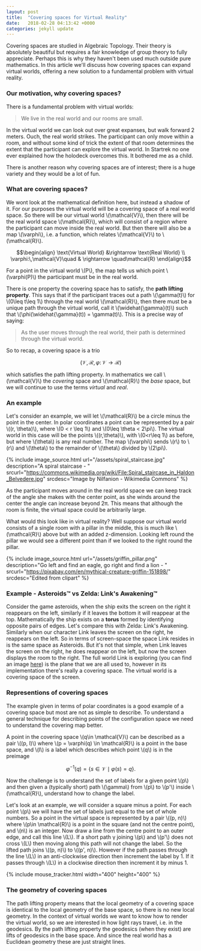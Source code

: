 ```yaml
---
layout: post
title:  "Covering spaces for Virtual Reality"
date:   2018-02-28 04:13:42 +0000
categories: jekyll update
---
```

Covering spaces are studied in Algebraic Topology.  Their theory is absolutely beautiful but requires a fair knowledge of group theory to fully appreciate.  Perhaps this is why they haven't been used much outside pure mathematics.  In this article we'll discuss how covering spaces can expand virtual worlds, offering a new solution to a fundamental problem with virtual reality.

### Our motivation, why covering spaces?

There is a fundamental problem with virtual worlds:

> We live in the real world and our rooms are small.

In the virtual world we can look out over great expanses, but walk forward 2 meters.  Ouch, the real world strikes.  The participant can only move within a room, and without some kind of trick the extent of that room determines the extent that the participant can explore the virtual world.  In Startrek no one ever explained how the holodeck overcomes this.  It bothered me as a child.

There is another reason why covering spaces are of interest; there is a huge variety and they would be a lot of fun.

### What are covering spaces?

We wont look at the mathematical definition here, but instead a shadow of it.
For our purposes the virtual world will be a covering space of a real world space.
So there will be our virtual world \\(\mathcal{V}\\), then there will be the real world space \\(\mathcal{R}\\), which will consist of a region where the participant can move inside the real world.
But then there will also be a map \\(\varphi\\), i.e. a function, which relates \\(\mathcal{V}\\) to \\(\mathcal{R}\\).  

$$\begin{align}
 \text{Virtual World} &\rightarrow \text{Real World} \\
 \varphi:\,\mathcal{V}\quad & \rightarrow \quad\mathcal{R}
\end{align}$$

For a point in the virtual world \\(P\\), the map tells us which point \\(\varphi(P)\\) the participant must be in the real world.

There is one property the covering space has to satisfy, the **path lifting property**.  This says that if the participant traces out a path \\(\gamma(t)\\) for \\(0\leq t\leq 1\\) through the real world \\(\mathcal{R}\\), then there must be a unique path through the virtual world, call it \\(\widehat{\gamma}(t)\\) such that \\(\phi(\widehat{\gamma}(t)) = \gamma(t)\\).  This is a precise way of saying:

> As the user moves through the real world, their path is determined through the virtual world.

So to recap, a covering space is a trio

$$(\mathcal{V}, \mathcal{R}, \varphi:\,\mathcal{V}\rightarrow\mathcal{R})$$

which satisfies the path lifting property.
In mathematics we call \\(\mathcal{V}\\) the *covering* space and \\(\mathcal{R}\\) the *base* space, but we will continue to use the terms *virtual* and *real*.

### An example

Let's consider an example, we will let \\(\mathcal{R}\\) be a circle minus the point in the center.
In polar coordinates a point can be represented by a pair \\((r, \theta)\\), where \\(0 < r \leq 1\\) and \\(0\leq \theta < 2\pi\\).  The virtual world in this case will be the points \\((r,\theta)\\), with \\(0<r\leq 1\\) as before, but where \\(\theta\\) is any real number.  The map \\(\varphi\\) sends \\(r\\) to \\(r\\) and \\(\theta\\) to the remainder of \\(\theta\\) divided by \\(2\pi\\).

{% include image_source.html url="/assets/spiral_staircase.jpg" description="A spiral staircase - " srcurl="https://commons.wikimedia.org/wiki/File:Spiral_staircase_in_Haldon_Belvedere.jpg" srcdesc="Image by Nilfanion - Wikimedia Commons" %}

As the participant moves around in the real world space we can keep track of the angle she makes with the center point, as she winds around the center the angle can increase beyond 2&pi;.  This means that although the room is finite, the virtual space could be arbitrarily large.

What would this look like in virtual reality?  Well suppose our virtual world consists of a single room with a pillar in the middle, this is much like \\(\mathcal{R}\\) above but with an added z-dimension.  Looking left round the pillar we would see a different point than if we looked to the right round the pillar.

{% include image_source.html url="/assets/griffin_pillar.png" description="Go left and find an eagle, go right and find a lion - " srcurl="https://pixabay.com/en/mythical-creature-griffin-151898/" srcdesc="Edited from clipart" %}

### Example - Asteroids&trade; vs Zelda: Link's Awakening&trade;

Consider the game asteroids, when the ship exits the screen on the right it reappears on the left, similarly if it leaves the bottom it will reappear at the top.  Mathematically the ship exists on a **torus** formed by identifying opposite pairs of edges.
Let's compare this with Zelda: Link's Awakening.  Similarly when our character Link leaves the screen on the right, he reappears on the left.  So in terms of screen-space the space Link resides in is the same space as Asteroids.  But it's not that simple, when Link leaves the screen on the right, he does reappear on the left, but now the screen displays the room to the right.
The full world Link is exploring
(you can find an image [here](http://www.zeldaelements.net/images/games/links_awakening/maps/worldmap.png))
is the plane that we are all used to, however in its implementation there's really a covering space.  The virtual world is a covering space of the screen.

### Representions of covering spaces

The example given in terms of polar coordinates is a good example of a covering space but most are not as simple to describe.  To understand a general technique for describing points of the configuration space we need to understand the covering map better.

A point in the covering space \\(q\in \mathcal{V}\\) can be described as a pair \\((p, l)\\) where \\(p = \varphi(q) \in \mathcal{R}\\) is a point in the base space, and \\(l\\) is a label which describes which point \\(q\\) is in the preimage

$$\varphi^{-1}(q) = \{s \in \mathcal{V} \mid \varphi(s) = q\}.$$

Now the challenge is to understand the set of labels for a given point \\(p\\) and then given a (typically short) path \\(\gamma\\) from \\(p\\) to \\(p'\\) inside \\(\mathcal{R}\\), understand how to change the label.

Let's look at an example, we will consider a square minus a point.  For each point \\(p\\) we will have the set of labels just equal to the set of whole numbers.
So a point in the virtual space is represented by a pair \\((p, n)\\) where \\(p\in \mathcal{R}\\) is a point in the square (and not the centre point), and \\(n\\) is an integer.
Now draw a line from the centre point to an outer edge, and call this line \\(L\\).  If a short path &gamma; joining \\(p\\) and \\(p'\\) does not cross \\(L\\) then moving along this path will not change the label.
So the lifted path joins \\((p, n)\\) to \\((p', n)\\).
However if the path passes through the line \\(L\\) in an anti-clockwise direction then increment the label by 1.  If it passes through \\(L\\) in a clockwise direction then increment it by minus 1.

{% include mouse_tracker.html width="400" height="400" %}

### The geometry of covering spaces

The path lifting property means that the local geometry of a covering space is identical to the local geometry of the base space, so there is no new local geometry.  In the context of virtual worlds we want to know how to render the virtual world, so we are interested in how light rays travel, i.e. in the geodesics.  By the path lifting property the geodesics (when they exist) are lifts of geodesics in the base space.  And since the real world has a Euclidean geometry these are just straight lines.
